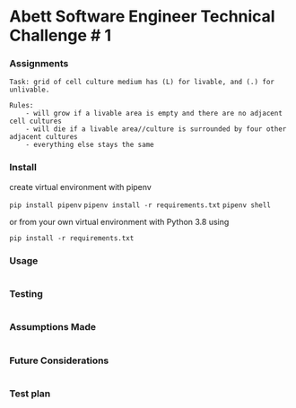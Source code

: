 # Abett Software Engineer Technical Challenge # 1

### Assignments

```
Task: grid of cell culture medium has (L) for livable, and (.) for unlivable.

Rules:
    - will grow if a livable area is empty and there are no adjacent cell cultures 
    - will die if a livable area//culture is surrounded by four other adjacent cultures
    - everything else stays the same
```

### Install

create virtual environment with pipenv

`pip install pipenv`
`pipenv install -r requirements.txt`
`pipenv shell`

or from your own virtual environment with Python 3.8 using

`pip install -r requirements.txt`

### Usage
```

```

### Testing
```
```

### Assumptions Made
```
```

### Future Considerations
```
```

### Test plan
```
```
